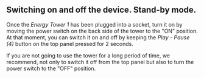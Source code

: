 ## Switching on and off the device. Stand-by mode.

Once the *Energy Tower 1* has been plugged into a socket, turn it on by moving the power switch on the back side of the tower to the "ON" position. At that moment, you can switch it on and off by keeping the *Play - Pause (4)* button on the top panel pressed for 2 seconds.

If you are not going to use the tower for a long period of time, we recommend, not only to switch it off from the top panel but also to turn the power switch to the "OFF" position.

